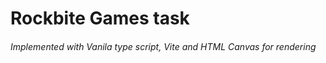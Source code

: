 <h1>Rockbite Games task </h1>  
<h6>Implemented with Vanila type script, Vite and HTML Canvas for rendering</6>
